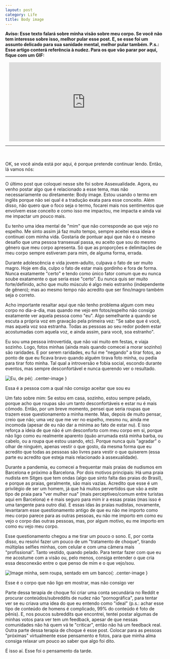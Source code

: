 ```yaml
---
layout: post
category: Life
title: Body image
---
```


**Aviso: Esse texto falará sobre minha visão sobre meu corpo. Se você não tem interesse sobre isso, melhor pular esse post. E, se esse foi um assunto delicado para sua sanidade mental, melhor pular também. P.s.: Esse artigo conterá referência à nudez. Para os que vão parar por aqui, fique com um GIF:**

<center><iframe src="https://giphy.com/embed/RBBWIAfTzuHxS" width="480" height="249" frameBorder="0" class="giphy-embed" allowFullScreen></iframe></center>

---

<br/><br/>
OK, se você ainda está por aqui, é porque pretende continuar lendo. Então, lá vamos nós:

---

O último post que coloquei nesse site foi sobre Assexualidade. Agora, eu venho postar algo que é relacionado a esse tema, mas não necessariamente ou diretamente: Body image. Estou usando o termo em inglês porque não sei qual é a tradução exata para esse conceito. Além disso, não quero que o foco seja o termo, focarei mais nos sentimentos que envolvem esse conceito e como isso me impactou, me impacta e ainda vai me impactar um pouco mais.

Eu tenho uma idea mental de "mim" que não corresponde ao que vejo no espelho. Me sinto assim já faz muito tempo, sempre aceitei essa ideia e continuei com minha vida. Gostaria de pontuar aqui que não é o mesmo desafio que uma pessoa transexual passa, eu aceito que sou do mesmo gênero que meu corpo apresenta. Só que as proporções e delimitações de meu corpo sempre estiveram para mim, de alguma forma, errada.

Durante adolescência e vida jovem-adulto, culpava o fato de ser muito magro. Hoje em dia, culpo o fato de estar mais gordinho e fora de forma. Nunca exatamente "certo" e tendo como único fator comum que eu nunca soube exatamente o que seria esse "certo". Eu nunca quis ser muito forte/definido, acho que muito músculo é algo meio estranho (independente de gênero); mas ao mesmo tempo não acredito que ser fino/magro também seja o correto.

Acho importante resaltar aqui que não tenho problema algum com meu corpo no dia-a-dia, mas quando me vejo em fotos/espelho não consigo exatamente ver aquela pessoa como "eu". Algo semelhante a quando se escuta a própria voz em gravação pela primeira vez: "Se sabe que é você, mas aquela voz soa estranha. Todas as pessoas ao seu redor podem estar acostumadas com aquela voz, e ainda assim, para você, soa estranho".

Eu sou uma pessoa introvertida, que não vai muito em festas, e viaja sozinho. Logo, fotos minhas (ainda mais quando comecei a morar sozinho) são raridades. E por serem raridades, eu fui me "negando" a tirar fotos, ao ponto de que eu ficava bravo quando alguém tirava foto minha, ou pedia para tirar foto minha. Tal qual a introversão e fobia social, escondo durante eventos, mas sempre desconfortável e nunca querendo ver o resultado.

![Eu, de pé](https://i.imgur.com/GVlITfw.jpg){: .center-image }
<figcaption class="imageCaption">Essa é a pessoa com a qual não consigo aceitar que sou eu</figcaption>

Um fato sobre mim: Se estou em casa, sozinho, estou sempre pelado, porque acho que roupas são um tanto desconfortáveis e estar nu é mais cômodo. Então, por um breve momento, pensei que seria roupas que trazem esse questionamento a minha mente. Mas, depois de muito pensar, creio que não; uma vez que me ver no espelho, mesmo nu, ainda me incomoda (apesar de eu não dar a mínima ao fato de estar nu). E isso reforça a ideia de que não é um desconforto com meu corpo em si, porque não ligo como eu realmente aparento (quão arrumada está minha barba, ou cabelo, ou a roupa que estou usando, etc). Porque nunca quis "agradar" o olhar de ninguém, apenas vestir o que gosto, da mesma forma que eu acredito que todas as pessoas são livres para vestir o que quiserem (essa parte eu acredito que esteja mais relacionado à assexualidade).

Durante a pandemia, eu comecei a frequentar mais praias de nudismos em Barcelona e próximo a Barcelona. Por dois motivos principais: Há uma praia nudista em Sitges que tem ondas (algo que sinto falta das praias do Brasil), e porque as praias, geralmente, são mais vazias. Acredito que esse é um privilégio de ser um homem, já que há muitos pervertidos que vão a este tipo de praia para "ver mulher nua" (mais perceptíveo/comum entre turistas aqui em Barcelona) e é mais seguro para mim ir a essas praias (mas isso é uma tangente para outro dia). E essas idas às praias nudistas, novamente, levantaram esse questionamento antigo de que eu não me importo como meu corpo parece para as outras pessoas, eu não me importo em como eu vejo o corpo das outras pessoas, mas, por algum motivo, eu me importo em como eu vejo meu corpo.

Esse questionamento chegou a me tirar um pouco o sono. E, por conta disso, eu resolvi fazer um pouco de um "tratamento de choque", tirando múltiplas selfies minhas, com celular e com uma câmera mais "profissional". Tanto vestido, quando pelado. Para tentar fazer com que eu me acostume com a visão ou, pelo menos, consiga entender o que cria essa desconexão entre o que penso de mim e o que vejo/sou.

![Image minha, sem roupa, sentado em um banco](https://i.imgur.com/MoN4Km9.jpg){: .center-image }
<figcaption class="imageCaption">Esse é o corpo que não ligo em mostrar, mas não consigo ver</figcaption>

Parte dessa terapia de choque foi criar uma conta secundária no Reddit e procurar conteúdos/subreddits de nudez não "pornográfica", para tentar ver se eu criava uma idea do que eu entendo como "ideal" (p.s.: achar esse tipo de conteúdo de homens é complicado, 99% do conteúdo é foto de pênis). E, nos poucos subreddits que encontrei, tentei postar algumas de minhas votos para ver tem um feedback, apesar de que nessas comunidades não há quem vá te "criticar", então não há um feedback real. Outra parte dessa terapia de choque é esse post. Colocar para as pessoas "próximas" virtualmente esse pensamento e fotos, para que minha alma consiga relaxar um pouco ao saber que algo foi dito.

É isso aí. Esse foi o pensamento da tarde.